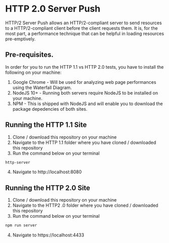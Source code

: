 # HTTP 2.0 Server Push

HTTP/2 Server Push allows an HTTP/2-compliant server to send resources to a HTTP/2-compliant client before the client requests them. It is, for the most part, a performance technique that can be helpful in loading resources pre-emptively.

## Pre-requisites.

In order for you to run the HTTP 1.1 vs HTTP 2.0 tests, you have to install the following on your machine:

1. Google Chrome - Will be used for analyzing web page performances using the Waterfall Diagram.
2. NodeJS 10+ - Running both servers require NodeJS to be installed on your machine.
3. NPM - This is shipped with NodeJS and will enable you to download the package depedencies of both sites.

## Running the HTTP 1.1 Site

1. Clone / download this repository on your machine
2. Navigate to the HTTP 1.1 folder where you have cloned / downloaded this repository
3. Run the command below on your terminal

```sh
http-server
```
4. Navigate to http://localhost:8080

## Running the HTTP 2.0 Site

1. Clone / download this repository on your machine
2. Navigate to the HTTP2 .0 folder where you have cloned / downloaded this repository
3. Run the command below on your terminal

```sh
npm run server
```
4. Navigate to https://localhost:4433
